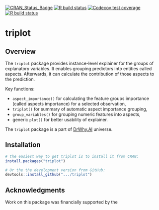 <!-- badges: start -->
[![CRAN_Status_Badge](https://www.r-pkg.org/badges/version/triplot)](https://cran.r-project.org/package=triplot)
[![R build status](https://github.com/ModelOriented/triplot/workflows/R-CMD-check/badge.svg)](https://github.com/ModelOriented/triplot/actions?query=workflow%3AR-CMD-check)
[![Codecov test coverage](https://codecov.io/gh/ModelOriented/triplot/branch/master/graph/badge.svg)](https://codecov.io/gh/ModelOriented/triplot?branch=master)
[![R build status](https://github.com/ModelOriented/triplot/workflows/R-CMD-check/badge.svg)](https://github.com/ModelOriented/triplot/actions)
<!-- badges: end -->

  
# triplot

## Overview

The `triplot` package provides instance-level explainer for the groups of explanatory variables. It enables grouping predictors into entities called aspects. Afterwards, it can calculate the contribution of those aspects to the prediction.

Key functions: 

* `aspect_importance()` for calculating the feature groups importance (called aspects importance) for a selected observation, 
* `triplot()` for summary of automatic aspect importance grouping,
* `group_variables()` for grouping numeric features into aspects,
* generic `plot()` for better usability of explainer.

The `triplot` package is a part of [DrWhy.AI](http://DrWhy.AI) universe. 


## Installation

```r
# the easiest way to get triplot is to install it from CRAN:
install.packages("triplot")

# Or the the development version from GitHub:
devtools::install_github(".../triplot")
```

## Acknowledgments

Work on this package was financially supported by the 
